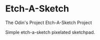 # Etch-A-Sketch

The Odin's Project Etch-A-Sketch Project

Simple etch-a-sketch pixelated sketchpad.